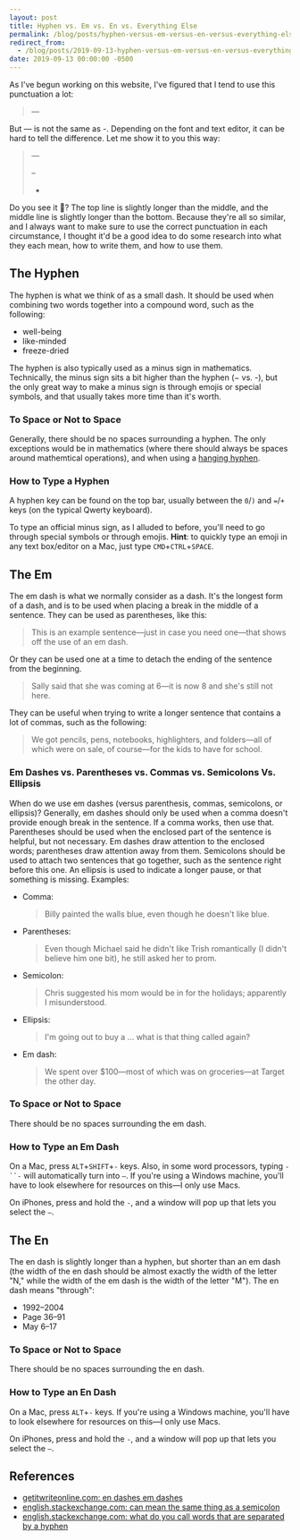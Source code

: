 ```yaml
---
layout: post
title: Hyphen vs. Em vs. En vs. Everything Else
permalink: /blog/posts/hyphen-versus-em-versus-en-versus-everything-else/
redirect_from:
  - /blog/posts/2019-09-13-hyphen-versus-em-versus-en-versus-everything-else/
date: 2019-09-13 00:00:00 -0500
---
```


As I've begun working on this website, I've figured that I tend to use this punctuation a lot:

> —

But — is not the same as -. Depending on the font and text editor, it can be hard to tell the difference. Let me show it to you this way:

> —
>
> –
>
> -

Do you see it 👀? The top line is slightly longer than the middle, and the middle line is slightly longer than the bottom. Because they're all so similar, and I always want to make sure to use the correct punctuation in each circumstance, I thought it'd be a good idea to do some research into what they each mean, how to write them, and how to use them.

## The Hyphen

The hyphen is what we think of as a small dash. It should be used when combining two words together into a compound word, such as the following:

* well-being
* like-minded
* freeze-dried

The hyphen is also typically used as a minus sign in mathematics. Technically, the minus sign sits a bit higher than the hyphen (− vs. -), but the only great way to make a minus sign is through emojis or special symbols, and that usually takes more time than it's worth.

### To Space or Not to Space

Generally, there should be no spaces surrounding a hyphen. The only exceptions would be in mathematics (where there should always be spaces around mathemtical operations), and when using a [hanging hyphen](https://en.wikipedia.org/wiki/Hyphen#Suspended_hyphens).

### How to Type a Hyphen

A hyphen key can be found on the top bar, usually between the `0`/`)` and `=`/`+` keys (on the typical Qwerty keyboard).

To type an official minus sign, as I alluded to before, you'll need to go through special symbols or through emojis. **Hint**: to quickly type an emoji in any text box/editor on a Mac, just type `CMD`+`CTRL`+`SPACE`.

## The Em

The em dash is what we normally consider as a dash. It's the longest form of a dash, and is to be used when placing a break in the middle of a sentence. They can be used as parentheses, like this:
> This is an example sentence—just in case you need one—that shows off the use of an em dash.

Or they can be used one at a time to detach the ending of the sentence from the beginning.
> Sally said that she was coming at 6—it is now 8 and she's still not here.

They can be useful when trying to write a longer sentence that contains a lot of commas, such as the following:
> We got pencils, pens, notebooks, highlighters, and folders—all of which were on sale, of course—for the kids to have for school.

### Em Dashes vs. Parentheses vs. Commas vs. Semicolons Vs. Ellipsis

When do we use em dashes (versus parenthesis, commas, semicolons, or ellipsis)? Generally, em dashes should only be used when a comma doesn't provide enough break in the sentence. If a comma works, then use that. Parentheses should be used when the enclosed part of the sentence is helpful, but not necessary. Em dashes draw attention to the enclosed words; parentheses draw attention away from them. Semicolons should be used to attach two sentences that go together, such as the sentence right before this one. An ellipsis is used to indicate a longer pause, or that something is missing. Examples:

* Comma:
  > Billy painted the walls blue, even though he doesn't like blue.
* Parentheses:
  > Even though Michael said he didn't like Trish romantically (I didn't believe him one bit), he still asked her to prom.
* Semicolon:
  > Chris suggested his mom would be in for the holidays; apparently I misunderstood.
* Ellipsis:
  > I'm going out to buy a ... what is that thing called again?
* Em dash:
  > We spent over $100—most of which was on groceries—at Target the other day.

### To Space or Not to Space

There should be no spaces surrounding the em dash.

### How to Type an Em Dash

On a Mac, press `ALT`+`SHIFT`+`-` keys. Also, in some word processors, typing `-``-` will automatically turn into `—`. If you're using a Windows machine, you'll have to look elsewhere for resources on this—I only use Macs.

On iPhones, press and hold the `-`, and a window will pop up that lets you select the `—`.

## The En

The en dash is slightly longer than a hyphen, but shorter than an em dash (the width of the en dash should be almost exactly the width of the letter "N," while the width of the em dash is the width of the letter "M"). The en dash means "through":

* 1992–2004
* Page 36–91
* May 6–17

### To Space or Not to Space

There should be no spaces surrounding the en dash.

### How to Type an En Dash

On a Mac, press `ALT`+`-` keys. If you're using a Windows machine, you'll have to look elsewhere for resources on this—I only use Macs.

On iPhones, press and hold the `-`, and a window will pop up that lets you select the `–`.

## References

* [getitwriteonline.com: en dashes em dashes](https://getitwriteonline.com/articles/en-dashes-em-dashes/)
* [english.stackexchange.com: can mean the same thing as a semicolon](https://english.stackexchange.com/questions/20198/can-mean-the-same-thing-as-a-semicolon)
* [english.stackexchange.com: what do you call words that are separated by a hyphen](https://english.stackexchange.com/questions/13855/what-do-you-call-words-that-are-separated-by-a-hyphen)

